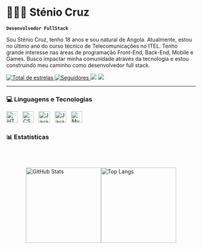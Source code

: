 # 👨🏾‍💻 Sténio Cruz

**`Desenvolvedor FullStack`**

Sou Sténio Cruz, tenho 18 anos e sou natural de Angola. Atualmente, estou no último ano do curso técnico de Telecomunicações no ITEL. Tenho grande interesse nas áreas de programação Front-End, Back-End, Mobile e Games. Busco impactar minha comunidade através da tecnologia e estou construindo meu caminho como desenvolvedor full stack.

<p>    
  <a href="https://github.com/stenicruz?tab=repositories&sort=stargazers">
    <img 
      alt="Total de estrelas" 
      title="Total de estrelas GitHub" 
      src="https://img.shields.io/github/stars/stenicruz?label=Stars&style=for-the-badge&color=facc15&logo=star"
    />
  </a>
  <a href="https://github.com/stenicruz?tab=followers">
    <img 
      alt="Seguidores" 
      title="Me siga no GitHub" 
      src="https://img.shields.io/github/followers/stenicruz?label=Followers&style=for-the-badge&logo=github&color=3b82f6"
    />
  </a>
  </a>
   <a href = "mailto:steniocruz48@gmail.com"><img src="https://img.shields.io/badge/-Gmail-%23333?style=for-the-badge&logo=gmail&logoColor=white" target="_blank"></a>
  <a href="https://www.linkedin.com/in/steniocruz" target="_blank"><img src="https://img.shields.io/badge/-LinkedIn-%230077B5?style=for-the-badge&logo=linkedin&logoColor=white" target="_blank"></a>
</p>

---

### 💻 Linguagens e Tecnologias

<img 
    align="left" 
    alt="HTML"
    title="HTML" 
    width="30px" 
    style="padding-right: 10px;" 
    src="https://cdn.jsdelivr.net/gh/devicons/devicon@latest/icons/html5/html5-original.svg" 
/>
<img 
    align="left" 
    alt="CSS" 
    title="CSS"
    width="30px" 
    style="padding-right: 10px;" 
    src="https://cdn.jsdelivr.net/gh/devicons/devicon@latest/icons/css3/css3-original.svg" 
/>
<img 
    align="left" 
    alt="JavaScript" 
    title="JavaScript"
    width="30px" 
    style="padding-right: 10px;" 
    src="https://cdn.jsdelivr.net/gh/devicons/devicon@latest/icons/javascript/javascript-original.svg" 
/>
<img 
    align="left" 
    alt="Java"
    title="Java" 
    width="30px" 
    style="padding-right: 10px;" 
    src="https://cdn.jsdelivr.net/gh/devicons/devicon@latest/icons/java/java-original.svg" 
/>
<img 
    align="left" 
    alt="MySQL"
    title="MySQL" 
    width="30px" 
    style="padding-right: 10px;" 
    src="https://cdn.jsdelivr.net/gh/devicons/devicon@latest/icons/mysql/mysql-original.svg" 
/>

<br/>
<br/>

### 📊 Estatísticas

<p style="padding-top: 20px">
  <div style="display: flex; align-items: center; justify-content: center">
  
  <img 
    alt="GitHub Stats" 
    height="200" 
    src="https://github-readme-stats.vercel.app/api?username=stenicruz&show_icons=true&theme=tokyonight&include_all_commits=true&locale=pt-br" 
  />

  <img 
    alt="Top Langs" 
    height="200" 
    src="https://github-readme-stats.vercel.app/api/top-langs/?username=stenicruz&theme=tokyonight&layout=compact&custom_title=Tecnologias&langs_count=9" 
  />

</div>

</p>
